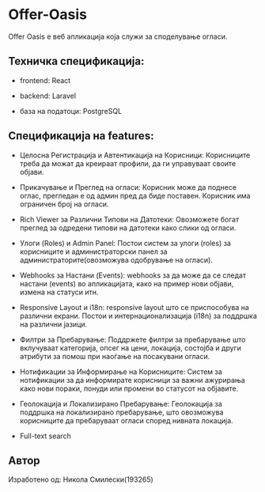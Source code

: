 # Offer-Oasis
Offer Oasis e веб апликација која служи за споделување огласи.


## Техничка спецификација:

- frontend: React

- backend: Laravel

- база на податоци: PostgreSQL


## Спецификација на features:

- Целосна Регистрација и Автентикација на Корисници: Корисниците треба да можат да креираат профили, да ги управуваат своите објави.

- Прикачување и Преглед на огласи: Корисник може да поднесе оглас, прегледан е од админ пред да биде поставен. Корисник има ограничен број на огласи.

- Rich Viewer за Различни Типови на Датотеки: Овозможете богат преглед за одредени типови на датотеки како слики од огласи.

- Улоги (Roles) и Admin Panel: Постои систем за улоги (roles) за корисниците и администраторски панел за администраторите(овозможува одобрување на огласи).

- Webhooks за Настани (Events): webhooks за да може да се следат настани (events) во апликацијата, како на пример нови објави, измена на статуси итн.

- Responsive Layout и i18n: responsive layout што се приспособува на различни екрани. Постои и интернационализација (i18n) за поддршка на различни јазици.

- Филтри за Пребарување: Поддржете филтри за пребарување што вклучуваат категорија, опсег на цени, локација, состојба и други атрибути за помош при наоѓање на посакувани огласи.

- Нотификации за Информирање на Корисниците: Систем за нотификации за да информирате корисници за важни ажурирања како нови пораки, понуди или промени во статусот на објавите.

- Геолокација и Локализирано Пребарување: Геолокација за поддршка на локализирано пребарување, што овозможува корисниците да пребаруваат огласи според нивната локација.

- Full-text search

## Автор

Изработено од: Никола Смилески(193265)
